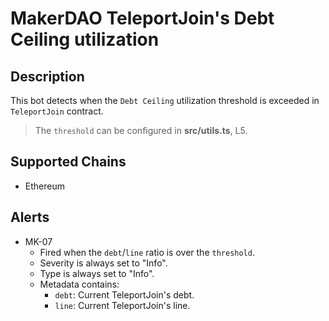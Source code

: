 # MakerDAO TeleportJoin's Debt Ceiling utilization

## Description

This bot detects when the `Debt Ceiling` utilization threshold is exceeded in `TeleportJoin` contract.

> The `threshold` can be configured in **src/utils.ts**, L5.

## Supported Chains

- Ethereum

## Alerts

- MK-07
  - Fired when the `debt`/`line` ratio is over the `threshold`.
  - Severity is always set to "Info".
  - Type is always set to "Info".
  - Metadata contains:
    - `debt`: Current TeleportJoin's debt.
    - `line`: Current TeleportJoin's line.
